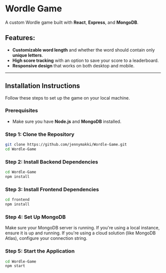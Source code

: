 # **Wordle Game**

A custom Wordle game built with **React**, **Express**, and **MongoDB**.

## **Features:**

- **Customizable word length** and whether the word should contain only **unique letters**.
- **High score tracking** with an option to save your score to a leaderboard.
- **Responsive design** that works on both desktop and mobile.

---

## **Installation Instructions**

Follow these steps to set up the game on your local machine.

### **Prerequisites**

- Make sure you have **Node.js** and **MongoDB** installed.

### **Step 1: Clone the Repository**

```bash
git clone https://github.com/jennymakki/Wordle-Game.git
cd Wordle-Game
``` 

### **Step 2: Install Backend Dependencies**

```bash
cd Wordle-Game
npm install
```

### **Step 3: Install Frontend Dependencies**

```bash
cd frontend
npm install
```

### **Step 4: Set Up MongoDB**

Make sure your MongoDB server is running. If you're using a local instance, ensure it is up and running. If you're using a cloud solution (like MongoDB Atlas), configure your connection string.

### **Step 5: Start the Application**
```bash
cd Wordle-Game
npm start
```

